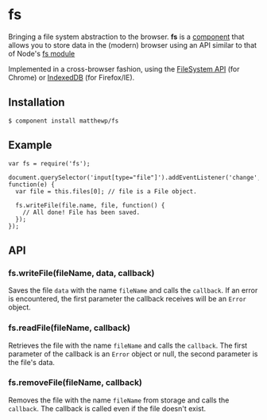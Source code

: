 # fs

Bringing a file system abstraction to the browser. **fs** is a [component](https://github.com/component/component) that allows you to store data in the (modern) browser using an API similar to that of Node's [fs module](http://nodejs.org/api/fs.html)

Implemented in a cross-browser fashion, using the [FileSystem API](http://www.w3.org/TR/file-system-api/) (for Chrome) or [IndexedDB](http://www.w3.org/TR/IndexedDB/) (for Firefox/IE).

## Installation

    $ component install matthewp/fs

## Example

    var fs = require('fs');

	document.querySelector('input[type="file"]').addEventListener('change', function(e) {
      var file = this.files[0]; // file is a File object.

	  fs.writeFile(file.name, file, function() {
	    // All done! File has been saved.
	  });
	});

## API

### fs.writeFile(fileName, data, callback)

Saves the file ``data`` with the name ``fileName`` and calls the ``callback``. If an error is encountered, the first parameter the callback receives will be an ``Error`` object.

### fs.readFile(fileName, callback)

Retrieves the file with the name ``fileName`` and calls the ``callback``. The first parameter of the callback is an ``Error`` object or null, the second parameter is the file's data.

### fs.removeFile(fileName, callback)

Removes the file with the name ``fileName`` from storage and calls the ``callback``. The callback is called even if the file doesn't exist.
